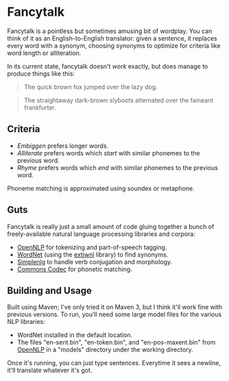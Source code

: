 # Fancytalk

Fancytalk is a pointless but sometimes amusing bit of wordplay.  You can think of it as an English-to-English translator: given a sentence, it replaces every word with a synonym, choosing synonyms to optimize for criteria like word length or alliteration.

In its current state, fancytalk doesn't *work* exactly, but does manage to produce things like this:

> The quick brown fox jumped over the lazy dog.

> The straightaway dark-brown slyboots alternated over the faineant frankfurter.

## Criteria

- *Embiggen* prefers longer words.
- *Alliterate* prefers words which *start* with similar phonemes to the previous word.
- *Rhyme* prefers words which *end* with similar phonemes to the previous word.

Phoneme matching is approximated using soundex or metaphone.

## Guts

Fancytalk is really just a small amount of code gluing together a bunch of freely-available natural language processing libraries and corpora:

- [OpenNLP](http://incubator.apache.org/opennlp/) for tokenizing and part-of-speech tagging.
- [WordNet](http://wordnet.princeton.edu) (using the [extjwnl](http://extjwnl.sf.net) library) to find synonyms.
- [Simplenlg](http://code.google.com/p/simplenlg/) to handle verb conjugation and morphology.
- [Commons Codec](http://commons.apache.org/codec/) for phonetic matching.

## Building and Usage

Built using Maven; I've only tried it on Maven 3, but I think it'll work fine with previous versions.  To run, you'll need some large model files for the various NLP libraries:

- WordNet installed in the default location.
- The files "en-sent.bin", "en-token.bin", and "en-pos-maxent.bin" from [OpenNLP](http://opennlp.sourceforge.net/models-1.5/) in a "models" directory under the working directory.

Once it's running, you can just type sentences.  Everytime it sees a newline, it'll translate whatever it's got.

